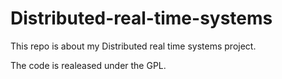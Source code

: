 # Distributed-real-time-systems

This repo is about my Distributed real time systems project.

The code is realeased under the GPL.
